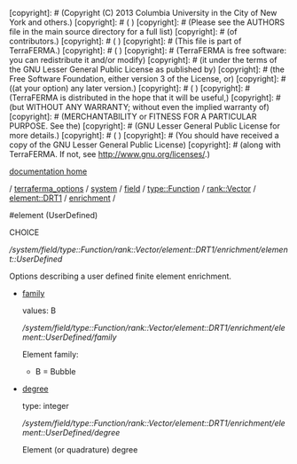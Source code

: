 [copyright]: # (Copyright (C) 2013 Columbia University in the City of New York and others.)
[copyright]: # ( )
[copyright]: # (Please see the AUTHORS file in the main source directory for a full list)
[copyright]: # (of contributors.)
[copyright]: # ( )
[copyright]: # (This file is part of TerraFERMA.)
[copyright]: # ( )
[copyright]: # (TerraFERMA is free software: you can redistribute it and/or modify)
[copyright]: # (it under the terms of the GNU Lesser General Public License as published by)
[copyright]: # (the Free Software Foundation, either version 3 of the License, or)
[copyright]: # ((at your option) any later version.)
[copyright]: # ( )
[copyright]: # (TerraFERMA is distributed in the hope that it will be useful,)
[copyright]: # (but WITHOUT ANY WARRANTY; without even the implied warranty of)
[copyright]: # (MERCHANTABILITY or FITNESS FOR A PARTICULAR PURPOSE. See the)
[copyright]: # (GNU Lesser General Public License for more details.)
[copyright]: # ( )
[copyright]: # (You should have received a copy of the GNU Lesser General Public License)
[copyright]: # (along with TerraFERMA. If not, see <http://www.gnu.org/licenses/>.)

[documentation home](https://github.com/terraferma/terraferma/wiki/Documentation)

/ [terraferma_options](../../../../../../../terraferma_options.md) / [system](../../../../../../system.md) / [field](../../../../../field.md) / [type::Function](../../../../type__Function.md) / [rank::Vector](../../../rank__Vector.md) / [element::DRT1](../../element__DRT1.md) / [enrichment](../enrichment.md) /

#element (UserDefined)

CHOICE 

*/system/field/type::Function/rank::Vector/element::DRT1/enrichment/element::UserDefined*

Options describing a user defined finite element enrichment.

* [family](element__UserDefined/family.md "child")

    values: B

    */system/field/type::Function/rank::Vector/element::DRT1/enrichment/element::UserDefined/family*

    Element family:
    
    - B = Bubble

* [degree](element__UserDefined/degree.md "child")

    type: integer

    */system/field/type::Function/rank::Vector/element::DRT1/enrichment/element::UserDefined/degree*

    Element (or quadrature) degree

[autogenerated]: # (This file was automatically generated from the schema file:/home/cwilson/repos/github/TerraFERMA/TerraFERMA/buckettools/schemas/element.rng.)

